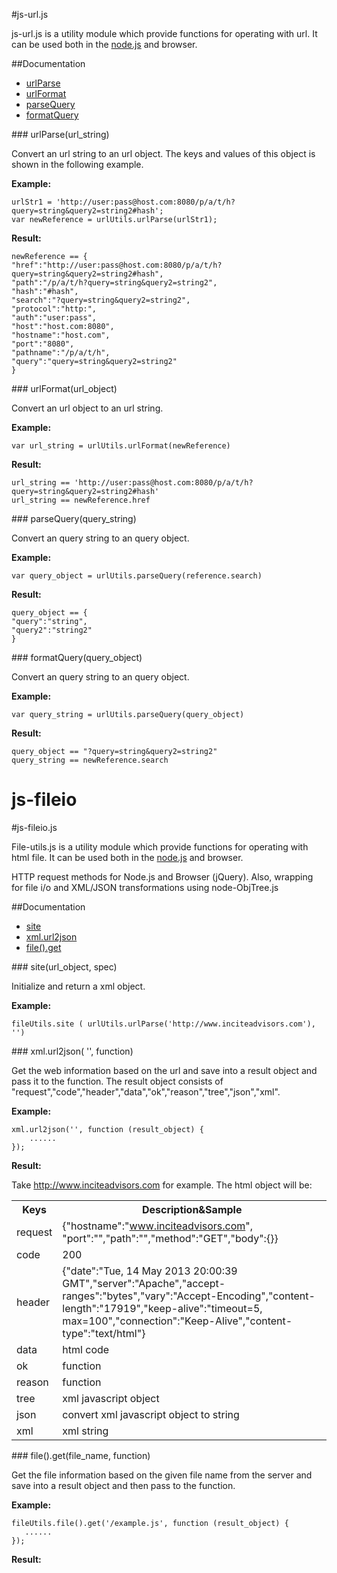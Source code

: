 #js-url.js

js-url.js is a utility module which provide functions for operating with url. 
It can be used both in the [node.js](http://nodejs.org) and browser.

##Documentation

* [urlParse](#urlParse)
* [urlFormat](#urlFormat)
* [parseQuery](#parseQuery)
* [formatQuery](#formatQuery)

<a name="urlParse" />
### urlParse(url_string)

Convert an url string to an url object. The keys and values of this object is shown in the following example.

__Example:__

    urlStr1 = 'http://user:pass@host.com:8080/p/a/t/h?query=string&query2=string2#hash';
    var newReference = urlUtils.urlParse(urlStr1);
    
__Result:__

    newReference == {
    "href":"http://user:pass@host.com:8080/p/a/t/h?query=string&query2=string2#hash",
    "path":"/p/a/t/h?query=string&query2=string2",
    "hash":"#hash",
    "search":"?query=string&query2=string2",
    "protocol":"http:",
    "auth":"user:pass",
    "host":"host.com:8080",
    "hostname":"host.com",
    "port":"8080",
    "pathname":"/p/a/t/h",
    "query":"query=string&query2=string2"
    }

<a name="urlFormat" />
### urlFormat(url_object)

Convert an url object to an url string.

__Example:__

    var url_string = urlUtils.urlFormat(newReference)
    
__Result:__

    url_string == 'http://user:pass@host.com:8080/p/a/t/h?query=string&query2=string2#hash'
    url_string == newReference.href
    
<a name="parseQuery" />
### parseQuery(query_string)

Convert an query string to an query object.

__Example:__

    var query_object = urlUtils.parseQuery(reference.search)
    
__Result:__

    query_object == {
    "query":"string",
    "query2":"string2"
    }
    
<a name="formatQuery" />
### formatQuery(query_object)

Convert an query string to an query object.

__Example:__

    var query_string = urlUtils.parseQuery(query_object)
    
__Result:__

    query_object == "?query=string&query2=string2"
    query_string == newReference.search
    
js-fileio
========

#js-fileio.js

File-utils.js is a utility module which provide functions for operating with html file. It can be used both in the [node.js](http://nodejs.org) and browser.


HTTP request methods for Node.js and Browser (jQuery). Also, wrapping for file i/o and XML/JSON transformations using node-ObjTree.js

##Documentation

* [site](#site)
* [xml.url2json](#xml.url2json)
* [file().get](#file\(\).get)

<a name="site" />
### site(url_object, spec)

Initialize and return a xml object.

__Example:__

    fileUtils.site ( urlUtils.urlParse('http://www.inciteadvisors.com'), '')

<a name="xml.url2json" />
### xml.url2json( '', function)

Get the web information based on the url and save into a result object and pass it to the function. The result object consists of "request","code","header","data","ok","reason","tree","json","xml". 

__Example:__

    xml.url2json('', function (result_object) {
        ......
    });
    
__Result:__
    
Take http://www.inciteadvisors.com for example. The html object will be:
    <table>
    <tr>
    <th>Keys</th>
    <th>Description&Sample</th>
    </tr>
    <tr>
    <td>request</td>
    <td>{"hostname":"www.inciteadvisors.com",
    "port":"","path":"","method":"GET","body":{}}</td>
    </tr>
    <tr>
    <td>code</td>
    <td>200</td>
    </tr>
    <tr>
    <td>header</td>
    <td>{"date":"Tue, 14 May 2013 20:00:39 GMT","server":"Apache","accept-ranges":"bytes","vary":"Accept-Encoding","content-length":"17919","keep-alive":"timeout=5, max=100","connection":"Keep-Alive","content-type":"text/html"}</td>
    </tr>
    <tr>
    <td>data</td>
    <td>html code</td>
    </tr>
    <tr>
    <td>ok</td>
    <td>function</td>
    </tr>
    <tr>
    <td>reason</td>
    <td>function</td>
    </tr>
    <tr>
    <td>tree</td>
    <td>xml javascript object</td>
    </tr>
    <tr>
    <td>json</td>
    <td>convert xml javascript object to string</td>
    </tr>
    <tr>
    <td>xml</td>
    <td>xml string</td>
    </tr>
    </table>
    
<a name="file().get" />
### file().get(file_name, function)

Get the file information based on the given file name from the server and save into a result object and then pass to the function.

__Example:__

    fileUtils.file().get('/example.js', function (result_object) {
       ......
    });
    
__Result:__

    
